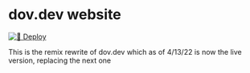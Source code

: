 # dov.dev website

[![🚀 Deploy](https://github.com/DAlperin/dov.dev-remix/actions/workflows/deploy.yml/badge.svg)](https://github.com/DAlperin/dov.dev-remix/actions/workflows/deploy.yml)

This is the remix rewrite of dov.dev which as of 4/13/22 is now the live version, replacing the next one
